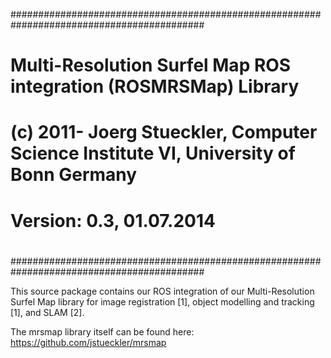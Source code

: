 ﻿###########################################################################################
#                                                                                         #
#  Multi-Resolution Surfel Map ROS integration (ROSMRSMap) Library                        #
#  (c) 2011- Joerg Stueckler, Computer Science Institute VI, University of Bonn Germany   #
#                                                                                         #
#  Version: 0.3, 01.07.2014                                                               #
#                                                                                         #
###########################################################################################


This source package contains our ROS integration of our Multi-Resolution Surfel Map library for
image registration [1], object modelling and tracking [1], and SLAM [2].

The mrsmap library itself can be found here: https://github.com/jstueckler/mrsmap










   
